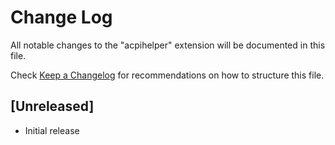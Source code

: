 # Change Log

All notable changes to the "acpihelper" extension will be documented in this file.

Check [Keep a Changelog](http://keepachangelog.com/) for recommendations on how to structure this file.

## [Unreleased]

- Initial release